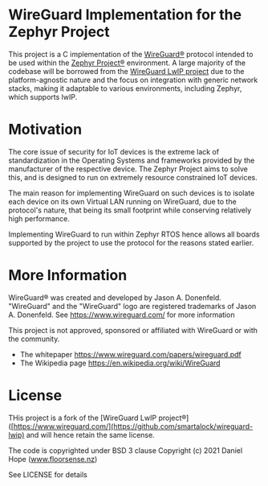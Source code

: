 # WireGuard Implementation for the Zephyr Project

This project is a C implementation of the [WireGuard&reg;](https://www.wireguard.com/) protocol intended to be used within the [Zephyr Project&reg;](https://zephyrproject.org/) environment. A large majority of the codebase will be borrowed from the [WireGuard LwIP project](https://github.com/smartalock/wireguard-lwip) due to the platform-agnostic nature and the focus on integration with generic network stacks, making it adaptable to various environments, including Zephyr, which supports lwIP.

# Motivation

The core issue of security for IoT devices is the extreme lack of standardization in the Operating Systems and frameworks provided by the manufacturer of the respective device. The Zephyr Project aims to solve this, and is designed to run on extremely resource constrained IoT devices.

The main reason for implementing WireGuard on such devices is to isolate each device on its own Virtual LAN running on WireGuard, due to the protocol's nature, that being its small footprint while conserving relatively high performance.

Implementing WireGuard to run within Zephyr RTOS hence allows all boards supported by the project to use the protocol for the reasons stated earlier.

# More Information

WireGuard&reg; was created and developed by Jason A. Donenfeld. "WireGuard" and the "WireGuard" logo are registered trademarks of Jason A. Donenfeld. See https://www.wireguard.com/ for more information

This project is not approved, sponsored or affiliated with WireGuard or with the community.

- The whitepaper https://www.wireguard.com/papers/wireguard.pdf
- The Wikipedia page https://en.wikipedia.org/wiki/WireGuard 

# License

THis project is a fork of the [WireGuard LwIP project&reg;]([https://www.wireguard.com/](https://github.com/smartalock/wireguard-lwip) and will hence retain the same license.

The code is copyrighted under BSD 3 clause Copyright (c) 2021 Daniel Hope (www.floorsense.nz)

See LICENSE for details
